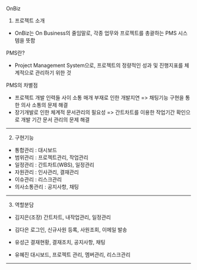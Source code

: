 

OnBiz

1. 프로젝트 소개

 -  OnBiz는 On Business의 줄임말로, 각종 업무와 프로젝트를 총괄하는 PMS 시스템을 뜻함


PMS란?

 -  Project Management System으로, 프로젝트의 정량적인 성과 및 진행지표를 체계적으로 관리하기 위한 것
 
 
PMS의 차별점
 - 프로젝트 개발 인력들 사이 소통 매개 부재로 인한 개발지연
  => 채팅기능 구현을 통한 의사 소통의 문제 해결
 - 장기개발로 인한 체계적 문서관리의 필요성
  => 간트차트를 이용한 작업기간 확인으로 개발 기간 문서 관리의 문제 해결



-------



2. 구현기능
 - 통합관리 : 대시보드
 - 범위관리 : 프로젝트관리, 작업관리
 - 일정관리 : 간트차트(WBS), 일정관리
 - 자원관리 : 인사관리, 결재관리
 - 이슈관리 : 리스크관리
 - 의사소통관리 : 공지사항, 채팅





-------




3. 역할분담
 - 김지은(조장)
  간트차트, 내작업관리, 일정관리
  
 - 김다은
  로그인, 신규사원 등록, 사원조회, 이메일 발송
  
 - 유성근
  결재현황, 결재조치, 공지사항, 채팅
  
 - 유혜진
   대시보드, 프로젝트 관리, 멤버관리, 리스크관리





-------


